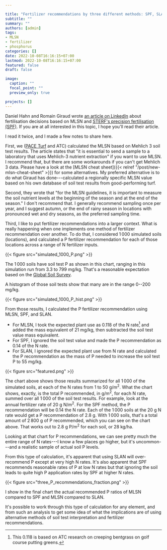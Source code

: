 ```yaml
---

title: "Fertilizer recommendations by three different methods: SPF, SLAN, and MLSN"
subtitle: ""
summary: ""
authors: [admin]
tags: 
- MLSN
- fertilizer
- phosphorus
categories: []
date: 2022-10-08T16:16:15+07:00
lastmod: 2022-10-08T16:16:15+07:00
featured: false
draft: false

image:
  caption: ""
  focal_point: ""
  preview_only: true

projects: []
---
```


Daniel Hahn and Romain Giraud wrote [an article on LinkedIn](https://www.linkedin.com/pulse/fertilisation-decisions-based-minimal-levels-sustainable-hahn) about fertilisation decisions based on MLSN and [STERF's precision fertilisation (SPF)](http://www.sterf.org/sv/library/handbooks/fertilisation). If you are at all interested in this topic, I hope you'll read their article. 

I read it twice, and I made a few notes to share here.

First, we ([PACE Turf](https://www.paceturf.org/) and ATC) calculated the MLSN based on Mehlich 3 soil test results. The article states that "it is essential to send a sample to a laboratory that uses Mehlich-3 nutrient extraction" if you want to use MLSN. I recommend that, but there are some workarounds if you can't get Mehlich 3 data. Please have a look at the [MLSN cheat sheet]({{< relref "/post/new-mlsn-cheat-sheet" >}}) for some alternatives. My preferred alternative is to do what Giraud has done---calculated a regionally specific MLSN value based on his own database of soil test results from good-performing turf.

Second, they wrote that "for the MLSN guidelines, it is important to measure the soil nutrient levels at the beginning of the season and at the end of the season." I don't recommend that. I generally recommend sampling once per year, and I suggest autumn, or the end of rainy season in locations with pronounced wet and dry seasons, as the preferred sampling time.

Third, I like to put fertilizer recommendations into a larger context. What is really happening when one implements one method of fertilizer recommendation over another. To do that, I considered 1 000 simulated soils (locations), and calculated a P fertilizer recommendation for each of those locations across a range of N fertilizer inputs.

{{< figure src="simulated_1000_P.png" >}}

The 1 000 soils have soil test P as shown in this chart, ranging in this simulation run from 3.3 to 799 mg/kg. That's a reasonable expectation based on the [Global Soil Survey](https://doi.org/10.17605/OSF.IO/RG49P).

A histogram of those soil tests show that many are in the range 0--200 mg/kg.

{{< figure src="simulated_1000_P_hist.png" >}}

From those results, I calculated the P fertilizer recommendation using MLSN, SPF, and SLAN. 

* For MLSN, I took the expected plant use as 0.118 of the N rate[^1] and added the mass equivalent of 21 mg/kg, then subtracted the soil test value mass equivalent.
* For SPF, I ignored the soil test value and made the P recommendation as 0.14 of the N rate.
* For SLAN, I ignored the expected plant use from N rate and calculated the P recommendation as the mass of P needed to increase the soil test P to 55 mg/kg.

[^1]: This 0.118 is based on ATC research on creeping bentgrass on golf course putting greens.

{{< figure src="featured.png" >}}

The chart above shows those results summarized for all 1 000 of the simulated soils, at each of the N rates from 1 to 50 g/m<sup>2</sup>. What the chart shows, exactly, is the total P recommended, in g/m<sup>2</sup>, for each N rate, summed over all 1 000 of the soil test results. For example, look at the annual fertilizer rate of 20 g N/m<sup>2</sup>. For the SPF method, the P recommendation will be 0.14 the N rate. Each of the 1 000 soils at the 20 g N rate would get a P recommendation of 2.8 g. With 1 000 soils, that's a total amount of 2 800 g of P recommended, which you can see on the chart above. That works out to 2.8 g P/m<sup>2</sup> for each soil, or 28 kg/ha.

Looking at that chart for P recommendations, we can see pretty much the entire range of N rates---I know a few places go higher, but it's uncommon---and a realistic sample of actual soil P levels.

From this type of calculation, it's apparent that using SLAN will over-recommend P except at very high N rates. It's also apparent that SPF recommends reasonable rates of P at low N rates but that ignoring the soil leads to quite high P application rates by SPF at higher N rates.

{{< figure src="three_P_recommendations_fraction.png" >}}

I show in the final chart the actual recommended P ratios of MLSN compared to SPF and MLSN compared to SLAN.

It's possible to work through this type of calculation for any element, and from such an analysis to get some idea of what the implications are of using alternative methods of soil test interpretation and fertilizer recommendations.

